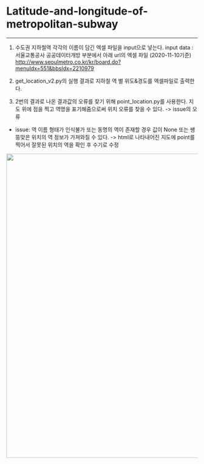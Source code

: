 # Latitude-and-longitude-of-metropolitan-subway
----------------------
1. 수도권 지하철역 각각의 이름이 담긴 엑셀 파일을 input으로 넣는다.
input data : 서울교통공사 공공데이터개방 부분에서 아래 url의 엑셀 파일 (2020-11-10기준)
http://www.seoulmetro.co.kr/kr/board.do?menuIdx=551&bbsIdx=2210979

2. get_location_v2.py의 실행 결과로 지하철 역 별 위도&경도를 엑셀파일로 출력한다.

3. 2번의 결과로 나온 결과값의 오류를 찾기 위해 point_location.py를 사용한다.
지도 위에 점을 찍고 역명을 표기해줌으로써 위치 오류를 찾을 수 있다. -> issue의 오류

- issue: 역 이름 형태가 인식불가 또는 동명의 역이 존재할 경우 값이 None 또는 쌩뚱맞은 위치의 역 정보가 가져와질 수 있다.
-> html로 나타내어진 지도에 point를 찍어서 잘못된 위치의 역을 확인 후 수기로 수정

<img width="800" src="https://user-images.githubusercontent.com/57093610/103170791-72953580-488a-11eb-9d8e-f46aba529747.PNG">
